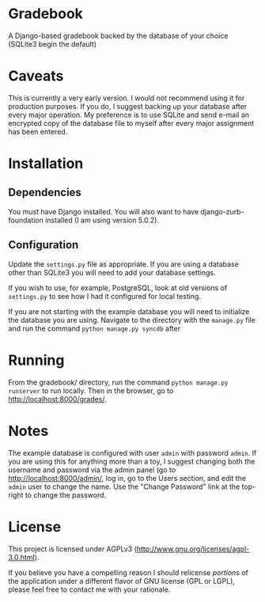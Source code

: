 Gradebook
=========

A Django-based gradebook backed by the database of your choice
(SQLite3 begin the default)

Caveats
=======

This is currently a very early version. I would not recommend using it
for production purposes. If you do, I suggest backing up your database
after every major operation. My preference is to use SQLite and send
e-mail an encrypted copy of the database file to myself after every
major assignment has been entered.

Installation
============

Dependencies
------------

You must have Django installed. You will also want to have
django-zurb-foundation installed (I am using version 5.0.2).

Configuration
-------------

Update the `settings.py` file as appropriate. If you are using a
database other than SQLite3 you will need to add your database
settings.

If you wish to use, for example, PostgreSQL, look at old versions of
`settings.py` to see how I had it configured for local testing.

If you are not starting with the example database you will need to
initialize the database you are using. Navigate to the directory with
the `manage.py` file and run the command `python manage.py syncdb` after 

Running
=======

From the gradebook/ directory, run the command `python manage.py
runserver` to run locally. Then in the browser, go to
<http://localhost:8000/grades/>.

Notes
=====

The example database is configured with user `admin` with password
`admin`. If you are using this for anything more than a toy, I suggest
changing both the username and password via the admin panel (go to
<http://localhost:8000/admin/>, log in, go to the Users section, and
edit the `admin` user to change the name. Use the "Change Password"
link at the top-right to change the password.

License
=======

This project is licensed under AGPLv3
(http://www.gnu.org/licenses/agpl-3.0.html).

If you believe you have a compelling reason I should relicense
_portions_ of the application under a different flavor of GNU license
(GPL or LGPL), please feel free to contact me with your rationale.
